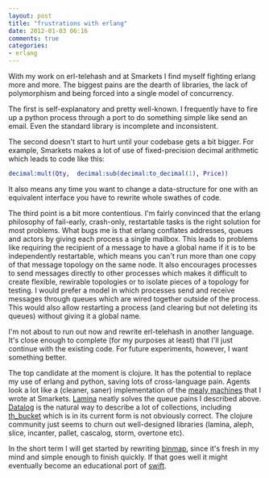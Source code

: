 ```yaml
---
layout: post
title: "frustrations with erlang"
date: 2012-01-03 06:16
comments: true
categories:
- erlang
---
```


With my work on erl-telehash and at Smarkets I find myself fighting erlang more and more. The biggest pains are the dearth of libraries, the lack of polymorphism and being forced into a single model of concurrency.

<!--more-->

The first is self-explanatory and pretty well-known. I frequently have to fire up a python process through a port to do something simple like send an email. Even the standard library is incomplete and inconsistent.

The second doesn't start to hurt until your codebase gets a bit bigger. For example, Smarkets makes a lot of use of fixed-precision decimal arithmetic which leads to code like this:

``` erlang
decimal:mult(Qty,  decimal:sub(decimal:to_decimal(1), Price))
```
It also means any time you want to change a data-structure for one with an equivalent interface you have to rewrite whole swathes of code.

The third point is a bit more contentious. I'm fairly convinced that the erlang philosophy of fail-early, crash-only, restartable tasks is the right solution for most problems. What bugs me is that erlang conflates addresses, queues and actors by giving each process a single mailbox. This leads to problems like requiring the recipient of a message to have a global name if it is to be independently restartable, which means you can't run more than one copy of that message topology on the same node. It also encourages processes to send messages directly to other processes which makes it difficult to create flexible, rewirable topologies or to isolate pieces of a topology for testing. I would prefer a model in which processes send and receive messages through queues which are wired together outside of the process. This would also allow restarting a process (and clearing but not deleting its queues) without giving it a global name.

I'm not about to run out now and rewrite erl-telehash in another language. It's close enough to complete (for my purposes at least) that I'll just continue with the existing code. For future experiments, however, I want something better.

The top candidate at the moment is clojure. It has the potential to replace my use of erlang and python, saving lots of cross-language pain. Agents look a lot like a (cleaner, saner) implementation of the [mealy machines](http://scattered-thoughts.net/one/1300/292121/72985) that I wrote at Smarkets. [Lamina](https://github.com/ztellman/lamina) neatly solves the queue pains I described above. [Datalog](http://code.google.com/p/clojure-contrib/wiki/DatalogOverview) is the natural way to describe a lot of collections, including [th_bucket](https://github.com/jamii/erl-telehash/blob/master/src/th_bucket.erl) which is in its current form is not obviously correct. The clojure community just seems to churn out well-designed libraries (lamina, aleph, slice, incanter, pallet, cascalog, storm, overtone etc).

In the short term I will get started by rewriting [binmap](https://github.com/jamii/binmap), since it's fresh in my mind and simple enough to finish quickly. If that goes well it might eventually become an educational port of [swift](http://libswift.org).


